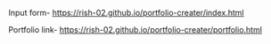 Input form-
https://rish-02.github.io/portfolio-creater/index.html

Portfolio link-
https://rish-02.github.io/portfolio-creater/portfolio.html
